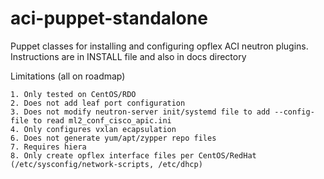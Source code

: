 # aci-puppet-standalone
Puppet classes for installing and configuring opflex ACI neutron plugins. Instructions are in INSTALL file and also in docs directory

Limitations (all on roadmap)

    1. Only tested on CentOS/RDO
    2. Does not add leaf port configuration
    3. Does not modify neutron-server init/systemd file to add --config-file to read ml2_conf_cisco_apic.ini
    4. Only configures vxlan ecapsulation
    6. Does not generate yum/apt/zypper repo files
    7. Requires hiera
    8. Only create opflex interface files per CentOS/RedHat (/etc/sysconfig/network-scripts, /etc/dhcp)

